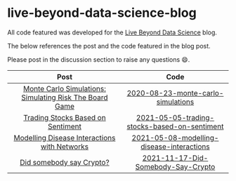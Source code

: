 # live-beyond-data-science-blog

All code featured was developed for the [Live Beyond Data Science](https://livebeyonddatascience.com/) blog.

The below references the post and the code featured in the blog post.

Please post in the discussion section to raise any questions :smile:.

| Post | Code |
| :-: | :-: |
| [Monte Carlo Simulations: Simulating Risk The Board Game](https://livebeyonddatascience.com/monte-carlo-simulations-simulating-risk-the-board-game/) | [2020-08-23-monte-carlo-simulations](https://github.com/MillenniumForce/live-beyond-data-science-blog/tree/main/2020-08-23-monte-carlo-simulations) |
| [Trading Stocks Based on Sentiment](https://livebeyonddatascience.com/trading-stocks-based-on-sentiment/) | [2021-05-05-trading-stocks-based-on-sentiment](https://github.com/MillenniumForce/live-beyond-data-science-blog/tree/main/2021-05-05-trading-stocks-based-on-sentiment) |
| [Modelling Disease Interactions with Networks](https://livebeyonddatascience.com/modelling-disease-interactions-with-networks/) | [2021-05-08-modelling-disease-interactions](https://github.com/MillenniumForce/live-beyond-data-science-blog/tree/main/2021-05-08-modelling-disease-interactions) |
| [Did somebody say Crypto?](https://livebeyonddatascience.com/did-somebody-say-crypto/) | [2021-11-17-Did-Somebody-Say-Crypto](https://github.com/MillenniumForce/live-beyond-data-science-blog/tree/main/2021-11-17-Did-Somebody-Say-Crypto) |
